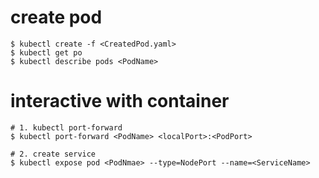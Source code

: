# create pod
```
$ kubectl create -f <CreatedPod.yaml>
$ kubectl get po
$ kubectl describe pods <PodName>
```

# interactive with container
```
# 1. kubectl port-forward
$ kubectl port-forward <PodName> <localPort>:<PodPort>

# 2. create service
$ kubectl expose pod <PodNmae> --type=NodePort --name=<ServiceName>
```


